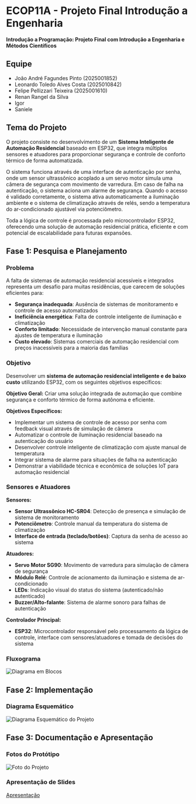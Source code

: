 # ECOP11A - Projeto Final Introdução a Engenharia

**Introdução a Programação: Projeto Final com Introdução a Engenharia e Métodos Científicos**

## Equipe
- João André Fagundes Pinto (2025001852)
- Leonardo Toledo Alves Costa (2025010842)
- Felipe Pellizzari Teixeira (2025001610)
- Renan Rangel da Silva
- Igor
- Saniele

## Tema do Projeto

O projeto consiste no desenvolvimento de um **Sistema Inteligente de Automação Residencial** baseado em ESP32, que integra múltiplos sensores e atuadores para proporcionar segurança e controle de conforto térmico de forma automatizada. 

O sistema funciona através de uma interface de autenticação por senha, onde um sensor ultrassônico acoplado a um servo motor simula uma câmera de segurança com movimento de varredura. Em caso de falha na autenticação, o sistema aciona um alarme de segurança. Quando o acesso é validado corretamente, o sistema ativa automaticamente a iluminação ambiente e o sistema de climatização através de relés, sendo a temperatura do ar-condicionado ajustável via potenciômetro.

Toda a lógica de controle é processada pelo microcontrolador ESP32, oferecendo uma solução de automação residencial prática, eficiente e com potencial de escalabilidade para futuras expansões.

## Fase 1: Pesquisa e Planejamento

### Problema

A falta de sistemas de automação residencial acessíveis e integrados representa um desafio para muitas residências, que carecem de soluções eficientes para:
- **Segurança inadequada**: Ausência de sistemas de monitoramento e controle de acesso automatizados
- **Ineficiência energética**: Falta de controle inteligente de iluminação e climatização
- **Conforto limitado**: Necessidade de intervenção manual constante para ajustes de temperatura e iluminação
- **Custo elevado**: Sistemas comerciais de automação residencial com preços inacessíveis para a maioria das famílias

### Objetivo

Desenvolver um **sistema de automação residencial inteligente e de baixo custo** utilizando ESP32, com os seguintes objetivos específicos:

**Objetivo Geral:**
Criar uma solução integrada de automação que combine segurança e conforto térmico de forma autônoma e eficiente.

**Objetivos Específicos:**
- Implementar um sistema de controle de acesso por senha com feedback visual através de simulação de câmera
- Automatizar o controle de iluminação residencial baseado na autenticação do usuário
- Desenvolver controle inteligente de climatização com ajuste manual de temperatura
- Integrar sistema de alarme para situações de falha na autenticação
- Demonstrar a viabilidade técnica e econômica de soluções IoT para automação residencial

### Sensores e Atuadores

**Sensores:**
- **Sensor Ultrassônico HC-SR04**: Detecção de presença e simulação de sistema de monitoramento
- **Potenciômetro**: Controle manual da temperatura do sistema de climatização
- **Interface de entrada (teclado/botões)**: Captura da senha de acesso ao sistema

**Atuadores:**
- **Servo Motor SG90**: Movimento de varredura para simulação de câmera de segurança
- **Módulo Relé**: Controle de acionamento da iluminação e sistema de ar-condicionado
- **LEDs**: Indicação visual do status do sistema (autenticado/não autenticado)
- **Buzzer/Alto-falante**: Sistema de alarme sonoro para falhas de autenticação

**Controlador Principal:**
- **ESP32**: Microcontrolador responsável pelo processamento da lógica de controle, interface com sensores/atuadores e tomada de decisões do sistema

### Fluxograma
![Diagrama em Blocos](projeto_final/img/fluxograma.png)


## Fase 2: Implementação

### Diagrama Esquemático
![Diagrama Esquemático do Projeto](projeto_final/img/diagrama_projeto_wokwi.png)


## Fase 3: Documentação e Apresentação

### Fotos do Protótipo
![Foto do Projeto](projeto_final/img/projeto.jpeg)

### Apresentação de Slides
[Apresentação](https://www.canva.com/design/DAGrL0_3H8Y/5wbdBqv5nkYjR6DFNuIOcw/edit?utm_content=DAGrL0_3H8Y&utm_campaign=designshare&utm_medium=link2&utm_source=sharebutton)